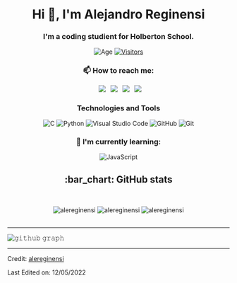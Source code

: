 <h1 align="center">Hi 👋, I'm Alejandro Reginensi</h1>
<h3 align="center">I'm a coding studient for Holberton School.</h3>

<div align="center">

![Age](https://img.shields.io/badge/age-22-orange?style=for-the-badge)
[![Visitors](https://api.visitorbadge.io/api/visitors?path=https%3A%2F%2Fgithub.com%2Falereginensi%2F&label=Profile%20views&labelColor=%23d9e3f0&countColor=%23f47373)](https://visitorbadge.io/status?path=https%3A%2F%2Fgithub.com%2Falereginensi%2F)

</div>
 
<h3 align="center"> 📫 How to reach me: </h3>

<div align="center">

&ensp;[<img src="https://img.shields.io/badge/Gmail-D14836?style=for-the-badge&logo=gmail&logoColor=white" />](mailto:reginensi@gmail.com)
&ensp;[<img src="https://img.shields.io/badge/linkedin-%230077B5.svg?style=for-the-badge&logo=linkedin&logoColor=white" />](https://www.linkedin.com/in/alejandro-reginensi-21a120231/)
&ensp;[<img src="https://img.shields.io/badge/Instagram-%23E4405F.svg?style=for-the-badge&logo=Instagram&logoColor=white" />](https://www.instagram.com/alereginensi/)
&ensp;[<img src="https://img.shields.io/badge/github-%23121011.svg?style=for-the-badge&logo=github&logoColor=white">](https://github.com/alereginensi/)

</div>
 
<h3 align="center"> Technologies and Tools </h3>

<div align="center">
 
![C](https://img.shields.io/badge/c-%2300599C.svg?style=for-the-badge&logo=c&logoColor=white)
![Python](https://img.shields.io/badge/python-3670A0?style=for-the-badge&logo=python&logoColor=ffdd54)
![Visual Studio Code](https://img.shields.io/badge/Visual%20Studio%20Code-0078d7.svg?style=for-the-badge&logo=visual-studio-code&logoColor=white)
![GitHub](https://img.shields.io/badge/github-%23121011.svg?style=for-the-badge&logo=github&logoColor=white)
![Git](https://img.shields.io/badge/git-%23F05033.svg?style=for-the-badge&logo=git&logoColor=white)
 
</div>
 
<h3 align="center"> 🌱 I'm currently learning: </h3>

<div align="center">
 
![JavaScript](https://img.shields.io/badge/javascript-%23323330.svg?style=for-the-badge&logo=javascript&logoColor=%23F7DF1E)

</div>
 
<h2 align="center"> :bar_chart: GitHub stats </h2>
 <br />
<p align="center">
 <img src="https://github-readme-stats.vercel.app/api?username=alereginensi&show_icons=true&count_private=true&theme=darcula&hide_border=true&hide=issues,contribs&bg_color=00000000"  alt="alereginensi" />
 <img src="https://github-readme-stats.vercel.app/api/top-langs/?username=alereginensi&layout=compact&hide_border=true&theme=darcula&bg_color=00000000&langs_count=6&hide=jupyter%20notebook,tex,css,php" alt="alereginensi" />
 <img src="https://github-readme-streak-stats.herokuapp.com?user=alereginensi&theme=darcula&hide_border=true&background=FFFFFF00" alt="alereginensi" />
 <br />
 <br />
</p>

------

![𝚐𝚒𝚝𝚑𝚞𝚋 𝚐𝚛𝚊𝚙𝚑](https://activity-graph.herokuapp.com/graph?username=alereginensi&theme=gruvbox&hide_border=true&area=true)

------
Credit: [alereginensi](https://github.com/alereginensi)

Last Edited on: 12/05/2022
